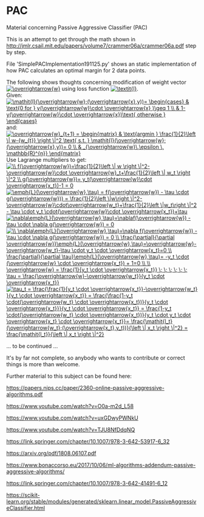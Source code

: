 # PAC
Material concerning Passive Aggressive Classifier (PAC)

This is an attempt to get through the math shown in
http://jmlr.csail.mit.edu/papers/volume7/crammer06a/crammer06a.pdf step by step.

File 'SimplePACImplementation191125.py' shows an static implementation of how PAC calculates an optimal margin for 2 data points.

The following shows thoughts concerning 
modification of weight vector <a href="https://www.codecogs.com/eqnedit.php?latex=\overrightarrow{w}" target="_blank"><img src="https://latex.codecogs.com/svg.latex?\overrightarrow{w}" title="\overrightarrow{w}" /></a> using loss function  <a href="https://www.codecogs.com/eqnedit.php?latex=\textit{l}" target="_blank"><img src="https://latex.codecogs.com/svg.latex?\textit{l}" title="\textit{l}" /></a>.<br>
Given:
<a href="https://www.codecogs.com/eqnedit.php?latex=\mathit{l}(\overrightarrow{w};(\overrightarrow{x},y))=&space;\begin{cases}&space;&&space;\text{0&space;for&space;}&space;y(\overrightarrow{w}\cdot&space;\overrightarrow{x}&space;)\geq&space;1&space;\\&space;&&space;1-y(\overrightarrow{w}\cdot&space;\overrightarrow{x})\text{&space;otherwise&space;}&space;\end{cases}" target="_blank"><img src="https://latex.codecogs.com/svg.latex?\mathit{l}(\overrightarrow{w};(\overrightarrow{x},y))=&space;\begin{cases}&space;&&space;\text{0&space;for&space;}&space;y(\overrightarrow{w}\cdot&space;\overrightarrow{x}&space;)\geq&space;1&space;\\&space;&&space;1-y(\overrightarrow{w}\cdot&space;\overrightarrow{x})\text{&space;otherwise&space;}&space;\end{cases}" title="\mathit{l}(\overrightarrow{w};(\overrightarrow{x},y))= \begin{cases} & \text{0 for } y(\overrightarrow{w}\cdot \overrightarrow{x} )\geq 1 \\ & 1-y(\overrightarrow{w}\cdot \overrightarrow{x})\text{ otherwise } \end{cases}" /></a>
<br>and:
<a href="https://www.codecogs.com/eqnedit.php?latex=\overrightarrow{w}_{t&plus;1}&space;=&space;\begin{matrix}&space;&&space;\text{argmin&space;}&space;\frac{1}{2}\left&space;\|&space;w-{w_{t}}&space;\right&space;\|^2&space;\text{&space;s.t.&space;}&space;\mathit{l}(\overrightarrow{w};(\overrightarrow{x},y))=&space;0&space;\\&space;&&space;_{\overrightarrow{w}\,\epsilon&space;\,&space;\mathbb{R}^{n}}&space;\end{matrix}" target="_blank"><img src="https://latex.codecogs.com/svg.latex?\overrightarrow{w}_{t&plus;1}&space;=&space;\begin{matrix}&space;&&space;\text{argmin&space;}&space;\frac{1}{2}\left&space;\|&space;w-{w_{t}}&space;\right&space;\|^2&space;\text{&space;s.t.&space;}&space;\mathit{l}(\overrightarrow{w};(\overrightarrow{x},y))=&space;0&space;\\&space;&&space;_{\overrightarrow{w}\,\epsilon&space;\,&space;\mathbb{R}^{n}}&space;\end{matrix}" title="\overrightarrow{w}_{t+1} = \begin{matrix} & \text{argmin } \frac{1}{2}\left \| w-{w_{t}} \right \|^2 \text{ s.t. } \mathit{l}(\overrightarrow{w};(\overrightarrow{x},y))= 0 \\ & _{\overrightarrow{w}\,\epsilon \, \mathbb{R}^{n}} \end{matrix}" /></a>
<br>
Use Lagrange multipliers to get:<br>
<a href="https://www.codecogs.com/eqnedit.php?latex=\\&space;f(\overrightarrow{w})=\frac{1}{2}\left&space;\|&space;w&space;\right&space;\|^2-\overrightarrow{w}\cdot&space;\overrightarrow{w}_t&plus;\frac{1}{2}\left&space;\|&space;w_t&space;\right&space;\|^2&space;\\&space;g(\overrightarrow{w})=&space;y_t(\overrightarrow{w}\cdot&space;\overrightarrow{x_t})-1&space;=&space;0" target="_blank"><img src="https://latex.codecogs.com/svg.latex?\\&space;f(\overrightarrow{w})=\frac{1}{2}\left&space;\|&space;w&space;\right&space;\|^2-\overrightarrow{w}\cdot&space;\overrightarrow{w}_t&plus;\frac{1}{2}\left&space;\|&space;w_t&space;\right&space;\|^2&space;\\&space;g(\overrightarrow{w})=&space;y_t(\overrightarrow{w}\cdot&space;\overrightarrow{x_t})-1&space;=&space;0" title="\\ f(\overrightarrow{w})=\frac{1}{2}\left \| w \right \|^2-\overrightarrow{w}\cdot \overrightarrow{w}_t+\frac{1}{2}\left \| w_t \right \|^2 \\ g(\overrightarrow{w})= y_t(\overrightarrow{w}\cdot \overrightarrow{x_t})-1 = 0" /></a>
<br>
<a href="https://www.codecogs.com/eqnedit.php?latex=\emph{L}(\overrightarrow{w},\tau)&space;=&space;f(\overrightarrow{w})&space;-&space;\tau&space;\cdot&space;g(\overrightarrow{w}))&space;=&space;\frac{1}{2}\left&space;\|w\right&space;\|^2-\overrightarrow{w}\cdot\overrightarrow{w_t}&plus;\frac{1}{2}\left&space;\|w_t\right&space;\|^2&space;-&space;\tau&space;\cdot&space;y_t&space;\cdot(\overrightarrow{w}\cdot&space;\overrightarrow{x_t})&plus;\tau" target="_blank"><img src="https://latex.codecogs.com/svg.latex?\emph{L}(\overrightarrow{w},\tau)&space;=&space;f(\overrightarrow{w})&space;-&space;\tau&space;\cdot&space;g(\overrightarrow{w}))&space;=&space;\frac{1}{2}\left&space;\|w\right&space;\|^2-\overrightarrow{w}\cdot\overrightarrow{w_t}&plus;\frac{1}{2}\left&space;\|w_t\right&space;\|^2&space;-&space;\tau&space;\cdot&space;y_t&space;\cdot(\overrightarrow{w}\cdot&space;\overrightarrow{x_t})&plus;\tau" title="\emph{L}(\overrightarrow{w},\tau) = f(\overrightarrow{w}) - \tau \cdot g(\overrightarrow{w})) = \frac{1}{2}\left \|w\right \|^2-\overrightarrow{w}\cdot\overrightarrow{w_t}+\frac{1}{2}\left \|w_t\right \|^2 - \tau \cdot y_t \cdot(\overrightarrow{w}\cdot \overrightarrow{x_t})+\tau" /></a>
<br>
<a href="https://www.codecogs.com/eqnedit.php?latex=\nabla\emph{L}(\overrightarrow{w},\tau)=\nablaf(\overrightarrow{w})&space;-&space;\tau&space;\cdot&space;\nabla&space;g(\overrightarrow{w})&space;=&space;0" target="_blank"><img src="https://latex.codecogs.com/svg.latex?\nabla\emph{L}(\overrightarrow{w},\tau)=\nablaf(\overrightarrow{w})&space;-&space;\tau&space;\cdot&space;\nabla&space;g(\overrightarrow{w})&space;=&space;0" title="\nabla\emph{L}(\overrightarrow{w},\tau)=\nablaf(\overrightarrow{w}) - \tau \cdot \nabla g(\overrightarrow{w}) = 0" /></a>
<br>
<a href="https://www.codecogs.com/eqnedit.php?latex=\\&space;\nabla\emph{L}(\overrightarrow{w},\tau)=\nabla&space;f(\overrightarrow{w})&space;-&space;\tau&space;\cdot&space;\nabla&space;g(\overrightarrow{w})&space;=&space;0&space;\\&space;\frac{\partial}{\partial&space;\overrightarrow{w}}\emph{L}(\overrightarrow{w},\tau)=\overrightarrow{w}-\overrightarrow{w_t}-\tau&space;\cdot&space;y_t&space;\cdot&space;\overrightarrow{x_t}=0&space;\\&space;\frac{\partial}{\partial&space;\tau}\emph{L}(\overrightarrow{w},\tau)=&space;-y_t&space;\cdot&space;(\overrightarrow{w}&space;\cdot&space;\overrightarrow{x_t})&space;&plus;&space;1=0&space;\\&space;\\&space;\overrightarrow{w}&space;=&space;\frac{1}{y_t&space;\cdot&space;\overrightarrow{x_t}}&space;\;&space;\;&space;\;&space;\;&space;\;&space;\;&space;\tau&space;=&space;\frac{\overrightarrow{w}-\overrightarrow{w_t}}{y_t&space;\cdot&space;\overrightarrow{x_t}}" target="_blank"><img src="https://latex.codecogs.com/svg.latex?\\&space;\nabla\emph{L}(\overrightarrow{w},\tau)=\nabla&space;f(\overrightarrow{w})&space;-&space;\tau&space;\cdot&space;\nabla&space;g(\overrightarrow{w})&space;=&space;0&space;\\&space;\frac{\partial}{\partial&space;\overrightarrow{w}}\emph{L}(\overrightarrow{w},\tau)=\overrightarrow{w}-\overrightarrow{w_t}-\tau&space;\cdot&space;y_t&space;\cdot&space;\overrightarrow{x_t}=0&space;\\&space;\frac{\partial}{\partial&space;\tau}\emph{L}(\overrightarrow{w},\tau)=&space;-y_t&space;\cdot&space;(\overrightarrow{w}&space;\cdot&space;\overrightarrow{x_t})&space;&plus;&space;1=0&space;\\&space;\\&space;\overrightarrow{w}&space;=&space;\frac{1}{y_t&space;\cdot&space;\overrightarrow{x_t}}&space;\;&space;\;&space;\;&space;\;&space;\;&space;\;&space;\tau&space;=&space;\frac{\overrightarrow{w}-\overrightarrow{w_t}}{y_t&space;\cdot&space;\overrightarrow{x_t}}" title="\\ \nabla\emph{L}(\overrightarrow{w},\tau)=\nabla f(\overrightarrow{w}) - \tau \cdot \nabla g(\overrightarrow{w}) = 0 \\ \frac{\partial}{\partial \overrightarrow{w}}\emph{L}(\overrightarrow{w},\tau)=\overrightarrow{w}-\overrightarrow{w_t}-\tau \cdot y_t \cdot \overrightarrow{x_t}=0 \\ \frac{\partial}{\partial \tau}\emph{L}(\overrightarrow{w},\tau)= -y_t \cdot (\overrightarrow{w} \cdot \overrightarrow{x_t}) + 1=0 \\ \\ \overrightarrow{w} = \frac{1}{y_t \cdot \overrightarrow{x_t}} \; \; \; \; \; \; \tau = \frac{\overrightarrow{w}-\overrightarrow{w_t}}{y_t \cdot \overrightarrow{x_t}}" /></a>
<br>
<a href="https://www.codecogs.com/eqnedit.php?latex=\tau_t&space;=&space;\frac{\frac{1}{y_t&space;\cdot&space;\overrightarrow{x_t}}-\overrightarrow{w_t}&space;}{y_t&space;\cdot&space;\overrightarrow{x_t}}&space;=&space;\frac{\frac{1-y_t&space;\cdot(\overrightarrow{w_t}&space;\cdot&space;\overrightarrow{x_t})}{y_t&space;\cdot&space;\overrightarrow{x_t}}}{y_t&space;\cdot&space;\overrightarrow{x_t}}&space;=&space;\frac{1-y_t&space;\cdot(\overrightarrow{w_t}&space;\cdot&space;\overrightarrow{x_t})}{y_t&space;\cdot&space;y_t&space;\cdot&space;\overrightarrow{x_t}&space;\cdot&space;\overrightarrow{x_t}}=&space;\frac{\mathit{l_t}(\overrightarrow{w_t};(\overrightarrow{x_t},y_t))}{\left&space;\|&space;x_t&space;\right&space;\|^2}&space;=&space;\frac{\mathit{l_t}}{\left&space;\|&space;x_t&space;\right&space;\|^2}" target="_blank"><img src="https://latex.codecogs.com/gif.latex?\tau_t&space;=&space;\frac{\frac{1}{y_t&space;\cdot&space;\overrightarrow{x_t}}-\overrightarrow{w_t}&space;}{y_t&space;\cdot&space;\overrightarrow{x_t}}&space;=&space;\frac{\frac{1-y_t&space;\cdot(\overrightarrow{w_t}&space;\cdot&space;\overrightarrow{x_t})}{y_t&space;\cdot&space;\overrightarrow{x_t}}}{y_t&space;\cdot&space;\overrightarrow{x_t}}&space;=&space;\frac{1-y_t&space;\cdot(\overrightarrow{w_t}&space;\cdot&space;\overrightarrow{x_t})}{y_t&space;\cdot&space;y_t&space;\cdot&space;\overrightarrow{x_t}&space;\cdot&space;\overrightarrow{x_t}}=&space;\frac{\mathit{l_t}(\overrightarrow{w_t};(\overrightarrow{x_t},y_t))}{\left&space;\|&space;x_t&space;\right&space;\|^2}&space;=&space;\frac{\mathit{l_t}}{\left&space;\|&space;x_t&space;\right&space;\|^2}" title="\tau_t = \frac{\frac{1}{y_t \cdot \overrightarrow{x_t}}-\overrightarrow{w_t} }{y_t \cdot \overrightarrow{x_t}} = \frac{\frac{1-y_t \cdot(\overrightarrow{w_t} \cdot \overrightarrow{x_t})}{y_t \cdot \overrightarrow{x_t}}}{y_t \cdot \overrightarrow{x_t}} = \frac{1-y_t \cdot(\overrightarrow{w_t} \cdot \overrightarrow{x_t})}{y_t \cdot y_t \cdot \overrightarrow{x_t} \cdot \overrightarrow{x_t}}= \frac{\mathit{l_t}(\overrightarrow{w_t};(\overrightarrow{x_t},y_t))}{\left \| x_t \right \|^2} = \frac{\mathit{l_t}}{\left \| x_t \right \|^2}" /></a>


... to be continued ...

It's by far not complete, so anybody who wants to contribute or correct things is more than welcome.



Further material to this subject can be found here: 

https://papers.nips.cc/paper/2360-online-passive-aggressive-algorithms.pdf

https://www.youtube.com/watch?v=O0a-m2d_L58  

https://www.youtube.com/watch?v=uxGDwyPWNkU

https://www.youtube.com/watch?v=TJU8NfDdqNQ

https://link.springer.com/chapter/10.1007/978-3-642-53917-6_32

https://arxiv.org/pdf/1808.06107.pdf

https://www.bonaccorso.eu/2017/10/06/ml-algorithms-addendum-passive-aggressive-algorithms/

https://link.springer.com/chapter/10.1007/978-3-642-41491-6_12

https://scikit-learn.org/stable/modules/generated/sklearn.linear_model.PassiveAggressiveClassifier.html
